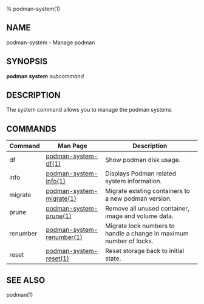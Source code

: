 % podman-system(1)

## NAME
podman\-system - Manage podman

## SYNOPSIS
**podman system** *subcommand*

## DESCRIPTION
The system command allows you to manage the podman systems

## COMMANDS

| Command  | Man Page                                            | Description                                                                  |
| -------  | --------------------------------------------------- | ---------------------------------------------------------------------------- |
| df       | [podman-system-df(1)](podman-system-df.1.md)        | Show podman disk usage.                                                      |
| info     | [podman-system-info(1)](podman-info.1.md)           | Displays Podman related system information.                                  |
| migrate  | [podman-system-migrate(1)](podman-system-migrate.1.md)| Migrate existing containers to a new podman version.                       |
| prune    | [podman-system-prune(1)](podman-system-prune.1.md)  | Remove all unused container, image and volume data.                          |
| renumber | [podman-system-renumber(1)](podman-system-renumber.1.md)| Migrate lock numbers to handle a change in maximum number of locks.      |
| reset    | [podman-system-reset(1)](podman-system-reset.1.md)  | Reset storage back to initial state.                                         |

## SEE ALSO
podman(1)
